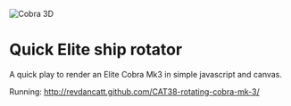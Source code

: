 ![Cobra 3D](http://cattopus23.com/img/panel-CAT32.png)

Quick Elite ship rotator
==============================

A quick play to render an Elite Cobra Mk3 in simple javascript and canvas.

Running: http://revdancatt.github.com/CAT38-rotating-cobra-mk-3/
